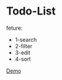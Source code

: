 # Todo-List

feture:
- 1-search
- 2-filter 
- 3-edit
- 4-sort

[Demo](https://todo-list-iota-six.vercel.app/)
